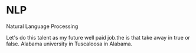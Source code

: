 # NLP
Natural Language Processing
  
Let's do this talent as my future well paid job.the
is that take away
in true or false. 
Alabama university in Tuscaloosa in Alabama.  
    
